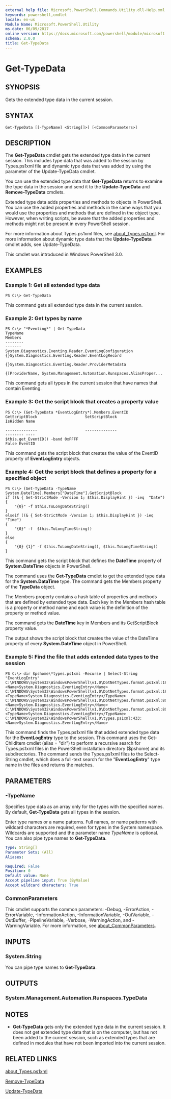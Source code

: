 ```yaml
---
external help file: Microsoft.PowerShell.Commands.Utility.dll-Help.xml
keywords: powershell,cmdlet
locale: en-us
Module Name: Microsoft.PowerShell.Utility
ms.date: 06/09/2017
online version: https://docs.microsoft.com/powershell/module/microsoft.powershell.utility/get-typedata?view=powershell-6
schema: 2.0.0
title: Get-TypeData
---
```

# Get-TypeData

## SYNOPSIS
Gets the extended type data in the current session.

## SYNTAX

```
Get-TypeData [[-TypeName] <String[]>] [<CommonParameters>]
```

## DESCRIPTION

The **Get-TypeData** cmdlet gets the extended type data in the current session.
This includes type data that was added to the session by Types.ps1xml file and dynamic type data that was added by using the parameter of the Update-TypeData cmdlet.

You can use the extended type data that **Get-TypeData** returns to examine the type data in the session and send it to the **Update-TypeData** and **Remove-TypeData** cmdlets.

Extended type data adds properties and methods to objects in PowerShell.
You can use the added properties and methods in the same ways that you would use the properties and methods that are defined in the object type.
However, when writing scripts, be aware that the added properties and methods might not be present in every PowerShell session.

For more information about Types.ps1xml files, see [about_Types.ps1xml](../Microsoft.PowerShell.Core/About/about_Types.ps1xml.md).
For more information about dynamic type data that the **Update-TypeData** cmdlet adds, see Update-TypeData.

This cmdlet was introduced in Windows PowerShell 3.0.

## EXAMPLES

### Example 1: Get all extended type data

```
PS C:\> Get-TypeData
```

This command gets all extended type data in the current session.

### Example 2: Get types by name

```
PS C:\> "*Eventing*" | Get-TypeData
TypeName                                                              Members
--------                                                              -------
System.Diagnostics.Eventing.Reader.EventLogConfiguration              {}System.Diagnostics.Eventing.Reader.EventLogRecord
                                                                      {}System.Diagnostics.Eventing.Reader.ProviderMetadata
                                                                      {[ProviderName, System.Management.Automation.Runspaces.AliasProper...
```

This command gets all types in the current session that have names that contain Eventing.

### Example 3: Get the script block that creates a property value

```
PS C:\> (Get-TypeData *EventLogEntry*).Members.EventID
GetScriptBlock                     SetScriptBlock                                               IsHidden Name

--------------                     --------------                                               -------- ----
$this.get_EventID() -band 0xFFFF                                                                   False EventID
```

This command gets the script block that creates the value of the EventID property of **EventLogEntry** objects.

### Example 4: Get the script block that defines a property for a specified object

```
PS C:\> (Get-TypeData -TypeName System.DateTime).Members["DateTime"].GetScriptBlock
if ((& { Set-StrictMode -Version 1; $this.DisplayHint }) -ieq  "Date")
{
    "{0}" -f $this.ToLongDateString()
}
elseif ((& { Set-StrictMode -Version 1; $this.DisplayHint }) -ieq "Time")
{
    "{0}" -f  $this.ToLongTimeString()
}
else
{
    "{0} {1}" -f $this.ToLongDateString(), $this.ToLongTimeString()
}
```

This command gets the script block that defines the **DateTime** property of **System.DateTime** objects in PowerShell.

The command uses the **Get-TypeData** cmdlet to get the extended type data for the **System.DataTime** type.
The command gets the Members property of the **TypeData** object.

The Members property contains a hash table of properties and methods that are defined by extended type data.
Each key in the Members hash table is a property or method name and each value is the definition of the property or method value.

The command gets the **DateTime** key in Members and its GetScriptBlock property value.

The output shows the script block that creates the value of the DateTime property of every **System.DateTime** object in PowerShell.

### Example 5: Find the file that adds extended data types to the session

```
PS C:\> dir $pshome\*types.ps1xml -Recurse | Select-String "EventLogEntry"
C:\WINDOWS\System32\WindowsPowerShell\v1.0\DotNetTypes.format.ps1xml:180:
<Name>System.Diagnostics.EventLogEntry</Name>
C:\WINDOWS\System32\WindowsPowerShell\v1.0\DotNetTypes.format.ps1xml:182:
<TypeName>System.Diagnostics.EventLogEntry</TypeName>
C:\WINDOWS\System32\WindowsPowerShell\v1.0\DotNetTypes.format.ps1xml:801:
<Name>System.Diagnostics.EventLogEntry</Name>
C:\WINDOWS\System32\WindowsPowerShell\v1.0\DotNetTypes.format.ps1xml:803:
<TypeName>System.Diagnostics.EventLogEntry</TypeName>
C:\WINDOWS\System32\WindowsPowerShell\v1.0\types.ps1xml:433:
<Name>System.Diagnostics.EventLogEntry</Name>
```

This command finds the Types.ps1xml file that added extended type data for the **EventLogEntry** type to the session.
This command uses the Get-ChildItem cmdlet (alias = "dir") to perform a recursive search for Types.ps1xml files in the PowerShell installation directory ($pshome) and its subdirectories.
The command sends the Types.ps1xml files to the Select-String cmdlet, which does a full-text search for the "**EventLogEntry**" type name in the files and returns the matches.

## PARAMETERS

### -TypeName

Specifies type data as an array only for the types with the specified names.
By default, **Get-TypeData** gets all types in the session.

Enter type names or a name patterns.
Full names, or name patterns with wildcard characters are required, even for types in the System namespace.
Wildcards are supported and the parameter name *TypeName* is optional.
You can also pipe type names to **Get-TypeData**.

```yaml
Type: String[]
Parameter Sets: (All)
Aliases:

Required: False
Position: 0
Default value: None
Accept pipeline input: True (ByValue)
Accept wildcard characters: True
```

### CommonParameters

This cmdlet supports the common parameters: -Debug, -ErrorAction, -ErrorVariable, -InformationAction, -InformationVariable, -OutVariable, -OutBuffer, -PipelineVariable, -Verbose, -WarningAction, and -WarningVariable. For more information, see [about_CommonParameters](https://go.microsoft.com/fwlink/?LinkID=113216).

## INPUTS

### System.String

You can pipe type names to **Get-TypeData**.

## OUTPUTS

### System.Management.Automation.Runspaces.TypeData

## NOTES

* **Get-TypeData** gets only the extended type data in the current session. It does not get extended type data that is on the computer, but has not been added to the current session, such as extended types that are defined in modules that have not been imported into the current session.

## RELATED LINKS

[about_Types.ps1xml](../Microsoft.PowerShell.Core/About/about_Types.ps1xml.md)

[Remove-TypeData](Remove-TypeData.md)

[Update-TypeData](Update-TypeData.md)

